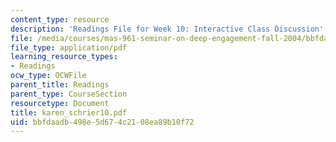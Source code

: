 ```yaml
---
content_type: resource
description: 'Readings File for Week 10: Interactive Class Discussion'
file: /media/courses/mas-961-seminar-on-deep-engagement-fall-2004/bbfdaadb498e5d674c2108ea89b10f72_karen_schrier10.pdf
file_type: application/pdf
learning_resource_types:
- Readings
ocw_type: OCWFile
parent_title: Readings
parent_type: CourseSection
resourcetype: Document
title: karen_schrier10.pdf
uid: bbfdaadb-498e-5d67-4c21-08ea89b10f72
---
```

